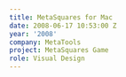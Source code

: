 ```yaml
---
title: MetaSquares for Mac
date: 2008-06-17 10:53:00 Z
year: '2008'
company: MetaTools
project: MetaSquares Game
role: Visual Design
---
```


